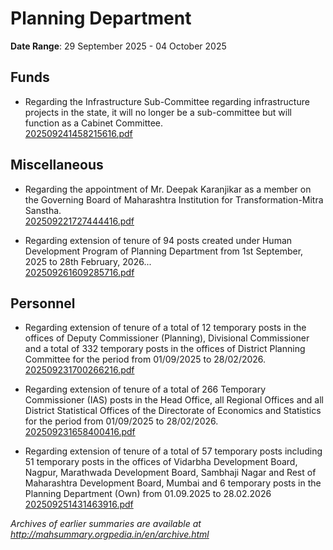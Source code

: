 # Planning Department

**Date Range**: 29 September 2025 - 04 October 2025


## Funds
- Regarding the Infrastructure Sub-Committee regarding infrastructure projects in the state, it will no longer be a sub-committee but will function as a Cabinet Committee.\
  [202509241458215616.pdf](https://gr.maharashtra.gov.in/Site/Upload/Government%20Resolutions/English/202509241458215616.pdf)

## Miscellaneous
- Regarding the appointment of Mr. Deepak Karanjikar as a member on the Governing Board of Maharashtra Institution for Transformation-Mitra Sanstha.\
  [202509221727444416.pdf](https://gr.maharashtra.gov.in/Site/Upload/Government%20Resolutions/English/202509221727444416.pdf)

- Regarding extension of tenure of 94 posts created under Human Development Program of Planning Department from 1st September, 2025 to 28th February, 2026...\
  [202509261609285716.pdf](https://gr.maharashtra.gov.in/Site/Upload/Government%20Resolutions/English/202509261609285716.pdf)

## Personnel
- Regarding extension of tenure of a total of 12 temporary posts in the offices of Deputy Commissioner (Planning), Divisional Commissioner and a total of 332 temporary posts in the offices of District Planning Committee for the period from 01/09/2025 to 28/02/2026.\
  [202509231700266216.pdf](https://gr.maharashtra.gov.in/Site/Upload/Government%20Resolutions/English/202509231700266216.pdf)

- Regarding extension of tenure of a total of 266 Temporary Commissioner (IAS) posts in the Head Office, all Regional Offices and all District Statistical Offices of the Directorate of Economics and Statistics for the period from 01/09/2025 to 28/02/2026.\
  [202509231658400416.pdf](https://gr.maharashtra.gov.in/Site/Upload/Government%20Resolutions/English/202509231658400416.pdf)

- Regarding extension of tenure of a total of 57 temporary posts including 51 temporary posts in the offices of Vidarbha Development Board, Nagpur, Marathwada Development Board, Sambhaji Nagar and Rest of Maharashtra Development Board, Mumbai and 6 temporary posts in the Planning Department (Own) from 01.09.2025 to 28.02.2026\
  [202509251431463916.pdf](https://gr.maharashtra.gov.in/Site/Upload/Government%20Resolutions/English/202509251431463916.pdf)


*Archives of earlier summaries are available at http://mahsummary.orgpedia.in/en/archive.html*